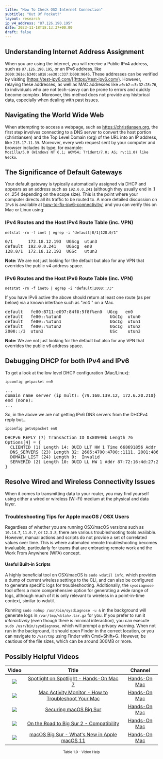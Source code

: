 ```yaml
---
title: "How To Check OSX Internet Connection"
subtitle: "Out Of Pocket?"
layout: research
ip_v4_address: "87.126.190.195"
date: 2023-11-18T18:13:37+00:00
draft: false
---
```


## Understanding Internet Address Assignment

When you are using the internet, you will receive a Public IPv4 address, such as ```87.126.190.195```, or an IPv6 address, like ```2000:361e:b340:a818:ee30:c337:b008:9645```. These addresses can be verified by visiting [https://test-ipv6.com/](https://test-ipv6.com/). However, relaying these addresses, as well as MAC addresses like ```a0:b2:c5:32:28:76```, to individuals who are not tech-savvy can be prone to errors and quickly become complex. Moreover, this method does not provide any historical data, especially when dealing with past issues.
## Navigating the World Wide Web
When attempting to access a webpage, such as https://christiansen.org, the first step involves connecting to a DNS server to convert the host portion (christiansen) and the Top Level Domain (org) of the URL into an IP address, like ```215.17.11.39```. Moreover, every web request sent by your computer and browser includes its type, for example: <br>```Mozilla/5.0 (Windows NT 6.1; WOW64; Trident/7.0; AS; rv:11.0) like Gecko```.
## The Significance of Default Gateways
Your default gateway is typically automatically assigned via DHCP and appears as an address such as ```192.0.0.241``` (although they usually end in .1 or .254 depending on the scope size). This is the point where your computer directs all its traffic to be routed to. A more detailed discussion on ```IPv6``` is available at [how-to-fix-ipv6-connectivity/](/blog/how-to-fix-ipv6-connectivity/), and you can verify this on Mac or Linux using:
<br>
### IPv4 Routes and the Host IPv4 Route Table (inc. VPN)
```netstat -rn -f inet | egrep -i "default|0/1|128.0/1"```

<pre>
0/1      172.18.12.193  UGScg  utun3
default  192.0.0.241    UGScg  en0
128.0/1  172.18.12.193  UGSc   utun3</pre>

**Note:** We are not just looking for the default but also for any VPN that overrides the public v4 address space.

### IPv6 Routes and the Host IPv6 Route Table (inc. VPN)
```netstat -rn -f inet6 | egrep -i "default|2000::/3"```

If you have IPv6 active the above should return at least one route (as per below) via a known interface such as "_en0_ " on a Mac. 

<pre>
default   fe80:8711:e097:84f0:5f8f%en0  UGcg   en0
default   fe80::%utun0                   UGcIg  utun0
default   fe80::%utun1                   UGcIg  utun1
default   fe80::%utun2                   UGcIg  utun2
2000::/3  utun3                          USc    utun3</pre>

**Note:** We are not just looking for the default but also for any VPN that overrides the public v6 address space.
<br>

## Debugging DHCP for both IPv4 and IPv6

To get a look at the low level DHCP configuration (Mac/Linux): 

```ipconfig getpacket en0```

<pre>
...
domain_name_server (ip_mult): {79.160.139.12, 172.6.20.210}
end (none):
...</pre>

So, in the above we are not getting IPv6 DNS servers from the DHCPv4 reply but...

```ipconfig getv6packet en0```

<pre>
DHCPv6 REPLY (7) Transaction ID 0x80940b Length 76
Options[4] = {
  CLIENTID (1) Length 14: DUID LLT HW 1 Time 668691856 Addr a0:b2:c5:32:28:76
  DNS_SERVERS (23) Length 32: 2606:4700:4700::1111, 2001:4860:4860::8844
  DOMAIN_LIST (24) Length 0:  Invalid
  SERVERID (2) Length 10: DUID LL HW 1 Addr 87:72:16:4d:27:26
}</pre>




## Resolve Wired and Wireless Connectivity Issues
When it comes to transmitting data to your router, you may find yourself using either a wired or wireless (Wi-Fi) medium at the physical and data layer.
### Troubleshooting Tips for Apple macOS / OSX Users
Regardless of whether you are running OSX/macOS versions such as `10.14.7`, `11.0.7`, or `12.3.8`, there are various troubleshooting tools available. However, manual actions and scripts do not provide a set of correlated values over time. This is where automated remote troubleshooting becomes invaluable, particularly for teams that are embracing remote work and the Work From Anywhere (WFA) concept.
#### Useful Built-in Scripts
A highly beneficial tool on OSX/macOS is `sudo wdutil info`, which provides a dump of current wireless settings to the CLI, and can also be configured to generate specific logs for troubleshooting. Additionally, the `sysdiagnose` tool offers a more comprehensive option for generating a wide range of logs, although much of it is only relevant to wireless in a point-in-time context, similar to wdutil.

Running `sudo nohup /usr/bin/sysdiagnose -u &` in the background will generate logs in `/var/tmp/<blah>.tar.gz` for you. If you prefer to run it *interactively* (even though there is minimal interaction), you can execute `sudo /usr/bin/sysdiagnose`, which will prompt a privacy warning. When not run in the background, it should open Finder in the correct location, or you can navigate to `/var/tmp` using Finder with Cmd+Shift+G. However, be cautious of the file sizes, which can be around 300MB or more.
## Possibly Helpful Videos

<link href="/plugins/lity/css/lity.min.css" rel="stylesheet">
<script src="/plugins/lity/js/lity.min.js"></script>
<div class="table1-start"></div>

|Video | Title | Channel |
| :---: | :---: | :---: |
|<a href="https://www.youtube.com/watch?v=RslZ4W1EPqk" data-lity><img src="https://i.ytimg.com/vi/RslZ4W1EPqk/default.jpg" class="img-fluid"></a>|<a href="https://www.youtube.com/watch?v=RslZ4W1EPqk" data-lity>Spotlight on Spotlight - Hands-On Mac 7</a>|<a target="_blank" href="https://www.youtube.com/channel/UCg43DP8MdHVcl4rFK_delBg" >Hands-On Mac</a>|
|<a href="https://www.youtube.com/watch?v=TWzWd_DiaJ0" data-lity><img src="https://i.ytimg.com/vi/TWzWd_DiaJ0/default.jpg" class="img-fluid"></a>|<a href="https://www.youtube.com/watch?v=TWzWd_DiaJ0" data-lity>Mac Activity Monitor - How to Troubleshoot Your Mac</a>|<a target="_blank" href="https://www.youtube.com/channel/UCg43DP8MdHVcl4rFK_delBg" >Hands-On Mac</a>|
|<a href="https://www.youtube.com/watch?v=7KdhJimuhNw" data-lity><img src="https://i.ytimg.com/vi/7KdhJimuhNw/default.jpg" class="img-fluid"></a>|<a href="https://www.youtube.com/watch?v=7KdhJimuhNw" data-lity>Securing macOS Big Sur</a>|<a target="_blank" href="https://www.youtube.com/channel/UCg43DP8MdHVcl4rFK_delBg" >Hands-On Mac</a>|
|<a href="https://www.youtube.com/watch?v=HEbK-Tignuc" data-lity><img src="https://i.ytimg.com/vi/HEbK-Tignuc/default.jpg" class="img-fluid"></a>|<a href="https://www.youtube.com/watch?v=HEbK-Tignuc" data-lity>On the Road to Big Sur 2 - Compatibility</a>|<a target="_blank" href="https://www.youtube.com/channel/UCg43DP8MdHVcl4rFK_delBg" >Hands-On Mac</a>|
|<a href="https://www.youtube.com/watch?v=JMKi6o9kaZI" data-lity><img src="https://i.ytimg.com/vi/JMKi6o9kaZI/default.jpg" class="img-fluid"></a>|<a href="https://www.youtube.com/watch?v=JMKi6o9kaZI" data-lity>macOS Big Sur - What&#39;s New in Apple macOS 11</a>|<a target="_blank" href="https://www.youtube.com/channel/UCg43DP8MdHVcl4rFK_delBg" >Hands-On Mac</a>|

<center><small>Table 1.0 - Video Help</small></center>
 <br>
<div class="table1-end"></div>
<script type="text/javascript">
(function() {
    $('div.table1-start').nextUntil('div.table1-end', 'table').addClass('table thead-dark table-striped table-responsive rounded').attr('id', 't1');
    $('#t1').find('thead').addClass('thead-dark');
})();
</script>

